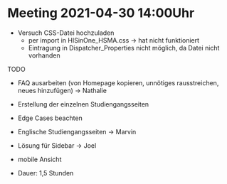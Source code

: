 # Meeting 2021-04-30 14:00Uhr

- Versuch CSS-Datei hochzuladen
    - per import in HISinOne_HSMA.css -> hat nicht funktioniert
    - Eintragung in Dispatcher_Properties nicht möglich, da Datei nicht vorhanden

TODO
- FAQ ausarbeiten (von Homepage kopieren, unnötiges rausstreichen, neues hinzufügen) -> Nathalie
- Erstellung der einzelnen Studiengangsseiten
- Edge Cases beachten
- Englische Studiengangsseiten -> Marvin
- Lösung für Sidebar -> Joel
- mobile Ansicht

- Dauer: 1,5 Stunden